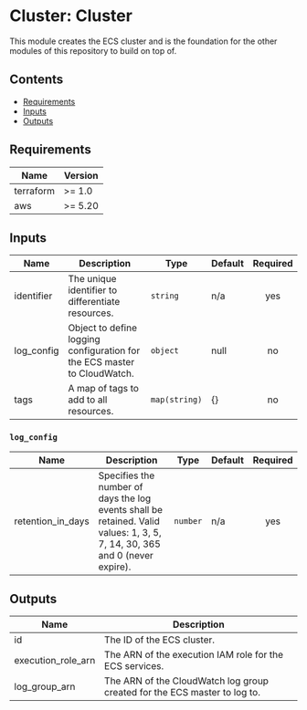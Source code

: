 # Cluster: Cluster

This module creates the ECS cluster and is the foundation for the other modules of this repository to build on top of.

## Contents

- [Requirements](#requirements)
- [Inputs](#inputs)
- [Outputs](#outputs)

## Requirements

| Name      | Version |
| --------- | ------- |
| terraform | >= 1.0  |
| aws       | >= 5.20 |

## Inputs

| Name       | Description                                                              | Type          | Default | Required |
| ---------- | ------------------------------------------------------------------------ | ------------- | ------- | :------: |
| identifier | The unique identifier to differentiate resources.                        | `string`      | n/a     |   yes    |
| log_config | Object to define logging configuration for the ECS master to CloudWatch. | `object`      | null    |    no    |
| tags       | A map of tags to add to all resources.                                   | `map(string)` | {}      |    no    |

### `log_config`

| Name              | Description                                                                                                                | Type     | Default | Required |
| ----------------- | -------------------------------------------------------------------------------------------------------------------------- | -------- | ------- | :------: |
| retention_in_days | Specifies the number of days the log events shall be retained. Valid values: 1, 3, 5, 7, 14, 30, 365 and 0 (never expire). | `number` | n/a     |   yes    |

## Outputs

| Name               | Description                                                               |
| ------------------ | ------------------------------------------------------------------------- |
| id                 | The ID of the ECS cluster.                                                |
| execution_role_arn | The ARN of the execution IAM role for the ECS services.                   |
| log_group_arn      | The ARN of the CloudWatch log group created for the ECS master to log to. |
